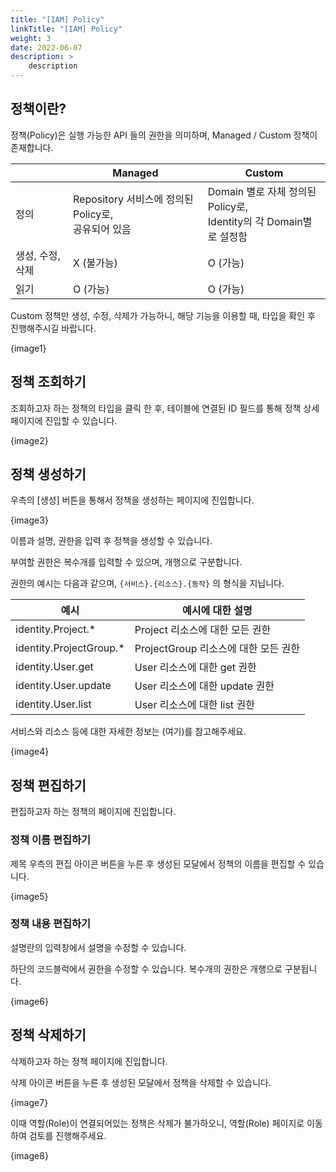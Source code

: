 ```yaml
---
title: "[IAM] Policy"
linkTitle: "[IAM] Policy"
weight: 3
date: 2022-06-07
description: >
    description
---
```


## 정책이란?

정책(Policy)은 실행 가능한 API 들의 권한을 의미하며, Managed / Custom 정책이 존재합니다.

|            | Managed                                   | Custom                                                  |
|------------|-------------------------------------------|---------------------------------------------------------|
| 정의         | Repository 서비스에 정의된 Policy로,<br />공유되어 있음 | Domain 별로 자체 정의된 Policy로,<br />Identity의 각 Domain별로 설정함 |
| 생성, 수정, 삭제 | X (불가능)                                   | O (가능)                                                  |
| 읽기         | O (가능)                                    | O (가능)                                                  |

Custom 정책만 생성, 수정, 삭제가 가능하니, 해당 기능을 이용할 때, 타입을 확인 후 진행해주시길 바랍니다.

{image1}

## 정책 조회하기

조회하고자 하는 정책의 타입을 클릭 한 후, 테이블에 연결된 ID 필드를 통해 정책 상세페이지에 진입할 수 있습니다.

{image2}

## 정책 생성하기

우측의 [생성] 버튼을 통해서 정책을 생성하는 페이지에 진입합니다.

{image3}

이름과 설명, 권한을 입력 후 정책을 생성할 수 있습니다.

부여할 권한은 복수개를 입력할 수 있으며, 개행으로 구분합니다.

권한의 예시는 다음과 같으며, `{서비스}.{리소스}.{동작}` 의 형식을 지닙니다.

| 예시                      | 예시에 대한 설명                  |
|-------------------------|----------------------------|
| identity.Project.*      | Project 리소스에 대한 모든 권한      |
| identity.ProjectGroup.* | ProjectGroup 리소스에 대한 모든 권한 |
| identity.User.get       | User 리소스에 대한 get 권한        |
| identity.User.update    | User 리소스에 대한 update 권한     |
| identity.User.list      | User 리소스에 대한 list 권한       |

서비스와 리소스 등에 대한 자세한 정보는 (여기)를 참고해주세요.

{image4}

## 정책 편집하기

편집하고자 하는 정책의 페이지에 진입합니다.

### 정책 이름 편집하기

제목 우측의 편집 아이콘 버튼을 누른 후 생성된 모달에서 정책의 이름을 편집할 수 있습니다.

{image5}

### 정책 내용 편집하기

설명란의 입력창에서 설명을 수정할 수 있습니다.

하단의 코드블럭에서 권한을 수정할 수 있습니다. 복수개의 권한은 개행으로 구분됩니다.

{image6}

## 정책 삭제하기

삭제하고자 하는 정책 페이지에 진입합니다.

삭제 아이콘 버튼을 누른 후 생성된 모달에서 정책을 삭제할 수 있습니다.

{image7}

이때 역할(Role)이 연결되어있는 정책은 삭제가 불가하오니, 역할(Role) 페이지로 이동하여 검토를 진행해주세요.

{image8}
